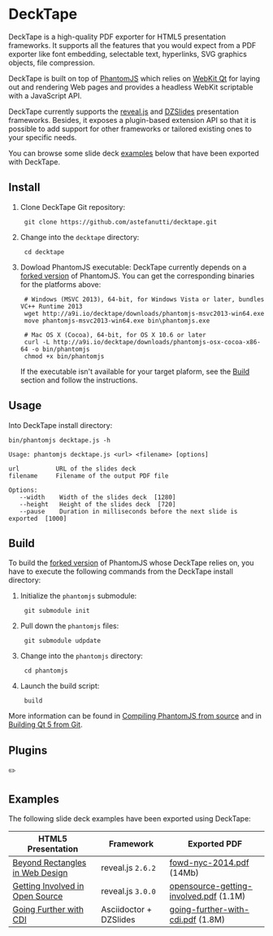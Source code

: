 # DeckTape

DeckTape is a high-quality PDF exporter for HTML5 presentation frameworks. It supports all the features that you would expect from a PDF exporter like font embedding, selectable text, hyperlinks, SVG graphics objects, file compression.

DeckTape is built on top of [PhantomJS](http://phantomjs.org) which relies on [WebKit Qt](https://wiki.qt.io/Qt_WebKit) for laying out and rendering Web pages and provides a headless WebKit scriptable with a JavaScript API.

DeckTape currently supports the [reveal.js](http://lab.hakim.se/reveal-js) and [DZSlides](http://paulrouget.com/dzslides/) presentation frameworks. Besides, it exposes a plugin-based extension API so that it is possible to add support for other frameworks or tailored existing ones to your specific needs.

You can browse some slide deck [examples](#examples) below that have been exported with DeckTape.

## Install

1. Clone DeckTape Git repository:

        git clone https://github.com/astefanutti/decktape.git

2. Change into the `decktape` directory:

        cd decktape

3. Dowload PhantomJS executable: DeckTape currently depends on a [forked version](https://github.com/astefanutti/phantomjs/commits/poc) of PhantomJS. You can get the corresponding binaries for the platforms above:

        # Windows (MSVC 2013), 64-bit, for Windows Vista or later, bundles VC++ Runtime 2013
        wget http://a9i.io/decktape/downloads/phantomjs-msvc2013-win64.exe
        move phantomjs-msvc2013-win64.exe bin\phantomjs.exe
        
        # Mac OS X (Cocoa), 64-bit, for OS X 10.6 or later
        curl -L http://a9i.io/decktape/downloads/phantomjs-osx-cocoa-x86-64 -o bin/phantomjs
        chmod +x bin/phantomjs

    If the executable isn't available for your target plaform, see the [Build](#build) section and follow the instructions.

## Usage

Into DeckTape install directory:

```
bin/phantomjs decktape.js -h

Usage: phantomjs decktape.js <url> <filename> [options]

url          URL of the slides deck
filename     Filename of the output PDF file

Options:
   --width    Width of the slides deck  [1280]
   --height   Height of the slides deck  [720]
   --pause    Duration in milliseconds before the next slide is exported  [1000]
```

## Build

To build the [forked version](https://github.com/astefanutti/phantomjs/commits/poc) of PhantomJS whose DeckTape relies on, you have to execute the following commands from the DeckTape install directory:

1. Initialize the `phantomjs` submodule:

        git submodule init

2. Pull down the `phantomjs` files:

        git submodule udpdate

3. Change into the `phantomjs` directory:

        cd phantomjs

4. Launch the build script:

        build

More information can be found in [Compiling PhantomJS from source](http://phantomjs.org/build.html) and in [Building Qt 5 from Git](https://wiki.qt.io/Building_Qt_5_from_Git).

## Plugins

:pencil2:

## Examples

The following slide deck examples have been exported using DeckTape:

| HTML5 Presentation                                             | Framework              | Exported PDF                               |
| -------------------------------------------------------------- | ---------------------- | ------------------------------------------ |
| [Beyond Rectangles in Web Design][fowd-nyc-2014]               | reveal.js `2.6.2`      | [fowd-nyc-2014.pdf][] (14Mb)               |
| [Getting Involved in Open Source][opensource-getting-involved] | reveal.js `3.0.0`      | [opensource-getting-involved.pdf][] (1.1M) |
| [Going Further with CDI][going-further-with-cdi]               | Asciidoctor + DZSlides | [going-further-with-cdi.pdf][] (1.8M)      |

[fowd-nyc-2014]: http://razvancaliman.com/fowd-nyc-2014
[fowd-nyc-2014.pdf]: https://astefanutti.github.io/decktape/examples/fowd-nyc-2014.pdf
[opensource-getting-involved]:http://artificer.jboss.org/slides/general/opensource-getting-involved.html
[opensource-getting-involved.pdf]: https://astefanutti.github.io/decktape/examples/opensource-getting-involved.pdf
[going-further-with-cdi]: http://astefanutti.github.io/further-cdi
[going-further-with-cdi.pdf]: https://astefanutti.github.io/decktape/examples/going-further-with-cdi.pdf
